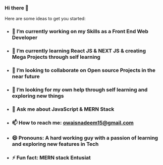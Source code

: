 ### Hi there 👋

Here are some ideas to get you started:

- ### 🔭 I’m currently working on my Skills as a Front End Web Developer
- ### 🌱 I’m currently learning React JS & NEXT JS & creating Mega Projects through self learning
- ### 👯 I’m looking to collaborate on Open source Projects in the near future
- ### 🤔 I’m looking for my own help through self learning and exploring new things 
- ### 💬 Ask me about JavaScript & MERN Stack
- ### 📫 How to reach me: owaisnadeem15@gmail.com
- ### 😄 Pronouns: A hard working guy with a passion of learning and exploring new features in Tech
- ### ⚡ Fun fact: MERN stack Entusiat

